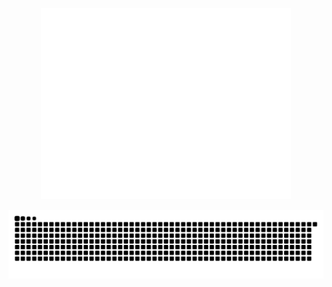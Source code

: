 <p align="center"><img src="/github-metrics.svg" alt="Metrics" width="400"></p>

![GitHub Snake dark](https://github.com/DavidHuhmann/DavidHuhmann/blob/output/github-contribution-grid-snake-dark.svg)
